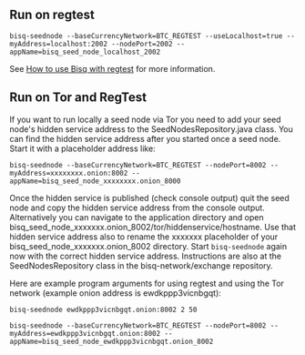 ## Run on regtest

    bisq-seednode --baseCurrencyNetwork=BTC_REGTEST --useLocalhost=true --myAddress=localhost:2002 --nodePort=2002 --appName=bisq_seed_node_localhost_2002

See [How to use Bisq with regtest](https://github.com/bisq-network/exchange/wiki/4.2.1.-How-to-use-Bisq-with-regtest-(advanced)) for more information.


## Run on Tor and RegTest

If you want to run locally a seed node via Tor you need to add your seed node's hidden service address to the SeedNodesRepository.java class. You can find the hidden service address after you started once a seed node. Start it with a placeholder address like:

    bisq-seednode --baseCurrencyNetwork=BTC_REGTEST --nodePort=8002 --myAddress=xxxxxxxx.onion:8002 --appName=bisq_seed_node_xxxxxxxx.onion_8000

Once the hidden service is published (check console output) quit the seed node and copy the hidden service address from the console output. Alternatively you can navigate to the application directory and open bisq_seed_node_xxxxxxx.onion_8002/tor/hiddenservice/hostname. Use that hidden service address also to rename the xxxxxxx placeholder of your bisq_seed_node_xxxxxxx.onion_8002 directory. Start `bisq-seednode` again now with the correct hidden service address. Instructions are also at the SeedNodesRepository class in the bisq-network/exchange repository.

Here are example program arguments for using regtest and using the Tor network (example onion address is ewdkppp3vicnbgqt):

    bisq-seednode ewdkppp3vicnbgqt.onion:8002 2 50

    bisq-seednode --baseCurrencyNetwork=BTC_REGTEST --nodePort=8002 --myAddress=ewdkppp3vicnbgqt.onion:8002 --appName=bisq_seed_node_ewdkppp3vicnbgqt.onion_8002
